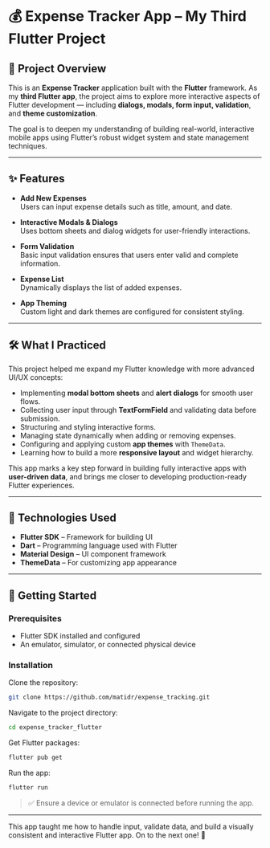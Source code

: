 # 💰 Expense Tracker App – My Third Flutter Project

## 📌 Project Overview

This is an **Expense Tracker** application built with the **Flutter** framework. As my **third Flutter app**, the project aims to explore more interactive aspects of Flutter development — including **dialogs, modals, form input, validation**, and **theme customization**.

The goal is to deepen my understanding of building real-world, interactive mobile apps using Flutter’s robust widget system and state management techniques.

---

## ✨ Features

- **Add New Expenses**  
  Users can input expense details such as title, amount, and date.

- **Interactive Modals & Dialogs**  
  Uses bottom sheets and dialog widgets for user-friendly interactions.

- **Form Validation**  
  Basic input validation ensures that users enter valid and complete information.

- **Expense List**  
  Dynamically displays the list of added expenses.

- **App Theming**  
  Custom light and dark themes are configured for consistent styling.

---

## 🛠 What I Practiced

This project helped me expand my Flutter knowledge with more advanced UI/UX concepts:

- Implementing **modal bottom sheets** and **alert dialogs** for smooth user flows.
- Collecting user input through **TextFormField** and validating data before submission.
- Structuring and styling interactive forms.
- Managing state dynamically when adding or removing expenses.
- Configuring and applying custom **app themes** with `ThemeData`.
- Learning how to build a more **responsive layout** and widget hierarchy.

This app marks a key step forward in building fully interactive apps with **user-driven data**, and brings me closer to developing production-ready Flutter experiences.

---

## 🧰 Technologies Used

- **Flutter SDK** – Framework for building UI  
- **Dart** – Programming language used with Flutter  
- **Material Design** – UI component framework  
- **ThemeData** – For customizing app appearance

---

## 🚀 Getting Started

### Prerequisites

- Flutter SDK installed and configured  
- An emulator, simulator, or connected physical device

### Installation

Clone the repository:
```bash
git clone https://github.com/matidr/expense_tracking.git
```

Navigate to the project directory:
```bash
cd expense_tracker_flutter
```

Get Flutter packages:
```bash
flutter pub get
```

Run the app:
```bash
flutter run
```

> ✅ Ensure a device or emulator is connected before running the app.

---

This app taught me how to handle input, validate data, and build a visually consistent and interactive Flutter app. On to the next one! 🚀